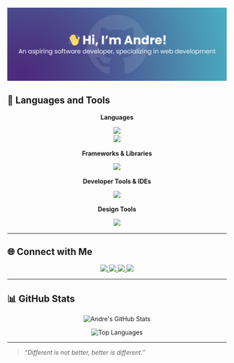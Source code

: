 <!-- Header Image -->
<p align="center">
  <img src="blob/master/github-header.png" alt="GitHub Profile Header" />
</p>

## 🚀 Languages and Tools

<p align="center"><strong>Languages</strong></p>
<p align="center">
  <img src="https://skillicons.dev/icons?i=html,css,js,py,cs,java,arduino" />
  <br />
  <img src="https://skillicons.dev/icons?i=mysql,php" />
</p>

<p align="center"><strong>Frameworks & Libraries</strong></p>
<p align="center">
  <img src="https://skillicons.dev/icons?i=tailwind" />
</p>

<p align="center"><strong>Developer Tools & IDEs</strong></p>
<p align="center">
  <img src="https://skillicons.dev/icons?i=vscode,git,github" />
</p>

<p align="center"><strong>Design Tools</strong></p>
<p align="center">
  <img src="https://skillicons.dev/icons?i=ps" />
</p>

---

## 🌐 Connect with Me

<p align="center">
  <a href="https://www.youtube.com/@floors4376" target="_blank">
    <img src="https://img.shields.io/badge/YouTube-%23FF0000.svg?&style=for-the-badge&logo=youtube&logoColor=white" />
  </a>
  <a href="https://www.facebook.com/andreryanflores15" target="_blank">
    <img src="https://img.shields.io/badge/Facebook-%231877F2.svg?&style=for-the-badge&logo=facebook&logoColor=white" />
  </a>
  <a href="https://www.instagram.com/andre.floors/" target="_blank">
    <img src="https://img.shields.io/badge/Instagram-%23E4405F.svg?&style=for-the-badge&logo=instagram&logoColor=white" />
  </a>
  <a href="https://www.linkedin.com/in/andre-ryan-flores-5b246b301/" target="_blank">
    <img src="https://img.shields.io/badge/LinkedIn-%230A66C2.svg?&style=for-the-badge&logoColor=white" />
  </a>
</p>

---

## 📊 GitHub Stats

<p align="center">
  <img src="https://github-readme-stats.vercel.app/api?username=andre-floors&theme=tokyonight&show_icons=true&hide_border=true&count_private=true" alt="Andre's GitHub Stats" />
</p>

<p align="center">
  <img src="https://github-readme-stats.vercel.app/api/top-langs/?username=andre-floors&theme=tokyonight&show_icons=true&hide_border=true&layout=compact" alt="Top Languages" />
</p>

---

> *“Different is not better, better is different.”*

<!---
andre-floors/andre-floors is a ✨ special ✨ repository because its `README.md` (this file) appears on your GitHub profile.
You can click the Preview link to take a look at your changes.
--->
